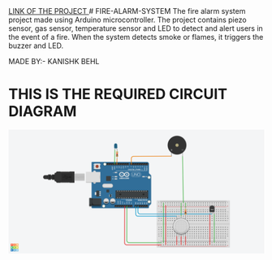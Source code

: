 <a href="https://www.tinkercad.com/things/2zyX5fHCvJZ">
  LINK OF THE PROJECT
</a>
# FIRE-ALARM-SYSTEM
The fire alarm system project made using Arduino microcontroller. The project contains piezo sensor, gas sensor, temperature sensor and LED to detect and alert users in the event of a fire. When the system detects smoke or flames, it triggers the buzzer and LED.    

MADE BY:- KANISHK BEHL

# THIS IS THE REQUIRED CIRCUIT DIAGRAM
<div align="center">
  <a href="https://github.com/othneildrew/Best-README-Template">
    <img src="FIRE ALARM SYSTEM.png" alt="Logo" width="1500">
  </a>
</div>


